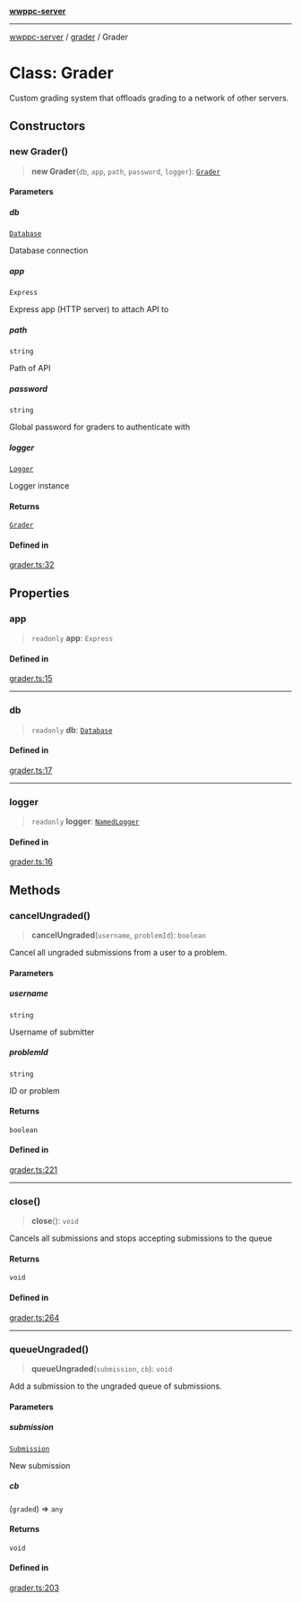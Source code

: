 [**wwppc-server**](../../README.md)

***

[wwppc-server](../../modules.md) / [grader](../README.md) / Grader

# Class: Grader

Custom grading system that offloads grading to a network of other servers.

## Constructors

### new Grader()

> **new Grader**(`db`, `app`, `path`, `password`, `logger`): [`Grader`](Grader.md)

#### Parameters

##### db

[`Database`](../../database/classes/Database.md)

Database connection

##### app

`Express`

Express app (HTTP server) to attach API to

##### path

`string`

Path of API

##### password

`string`

Global password for graders to authenticate with

##### logger

[`Logger`](../../log/classes/Logger.md)

Logger instance

#### Returns

[`Grader`](Grader.md)

#### Defined in

[grader.ts:32](https://github.com/WWPPC/WWPPC-server/blob/2a0f62ef9a8d6c45bd23ae8a1bcfb9cead6c0088/src/grader.ts#L32)

## Properties

### app

> `readonly` **app**: `Express`

#### Defined in

[grader.ts:15](https://github.com/WWPPC/WWPPC-server/blob/2a0f62ef9a8d6c45bd23ae8a1bcfb9cead6c0088/src/grader.ts#L15)

***

### db

> `readonly` **db**: [`Database`](../../database/classes/Database.md)

#### Defined in

[grader.ts:17](https://github.com/WWPPC/WWPPC-server/blob/2a0f62ef9a8d6c45bd23ae8a1bcfb9cead6c0088/src/grader.ts#L17)

***

### logger

> `readonly` **logger**: [`NamedLogger`](../../log/classes/NamedLogger.md)

#### Defined in

[grader.ts:16](https://github.com/WWPPC/WWPPC-server/blob/2a0f62ef9a8d6c45bd23ae8a1bcfb9cead6c0088/src/grader.ts#L16)

## Methods

### cancelUngraded()

> **cancelUngraded**(`username`, `problemId`): `boolean`

Cancel all ungraded submissions from a user to a problem.

#### Parameters

##### username

`string`

Username of submitter

##### problemId

`string`

ID or problem

#### Returns

`boolean`

#### Defined in

[grader.ts:221](https://github.com/WWPPC/WWPPC-server/blob/2a0f62ef9a8d6c45bd23ae8a1bcfb9cead6c0088/src/grader.ts#L221)

***

### close()

> **close**(): `void`

Cancels all submissions and stops accepting submissions to the queue

#### Returns

`void`

#### Defined in

[grader.ts:264](https://github.com/WWPPC/WWPPC-server/blob/2a0f62ef9a8d6c45bd23ae8a1bcfb9cead6c0088/src/grader.ts#L264)

***

### queueUngraded()

> **queueUngraded**(`submission`, `cb`): `void`

Add a submission to the ungraded queue of submissions.

#### Parameters

##### submission

[`Submission`](../../database/type-aliases/Submission.md)

New submission

##### cb

(`graded`) => `any`

#### Returns

`void`

#### Defined in

[grader.ts:203](https://github.com/WWPPC/WWPPC-server/blob/2a0f62ef9a8d6c45bd23ae8a1bcfb9cead6c0088/src/grader.ts#L203)
